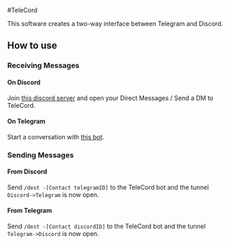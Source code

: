 #TeleCord

This software creates a two-way interface between Telegram and Discord.

## How to use

### Receiving Messages
#### On Discord
Join [this discord server](https://discord.gg/dmMev8d) and open your Direct Messages / Send a DM to TeleCord.
#### On Telegram
Start a conversation with [this bot](t.me/millefeuilleTeleCordBot).

### Sending Messages
#### From Discord
Send `/dest -[Contact telegramID]` to the TeleCord bot and the tunnel `Discord->Telegram` is now open.
#### From Telegram
Send `/dest -[Contact discordID]` to the TeleCord bot and the tunnel `Telegram->Discord` is now open.